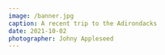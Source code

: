 ```yaml
---
image: /banner.jpg
caption: A recent trip to the Adirondacks
date: 2021-10-02
photographer: Johny Appleseed
---
```

